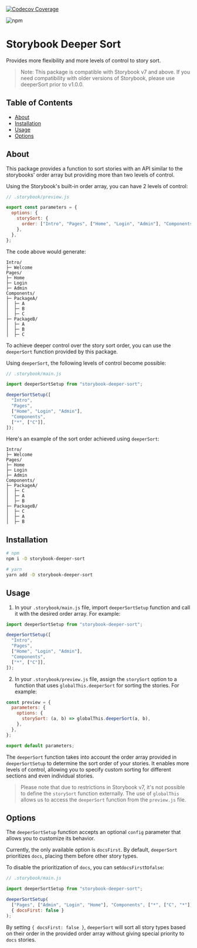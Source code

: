 [![Codecov Coverage](https://codecov.io/gh/alex-tavares/storybook-deeper-sort/branch/main/graph/badge.svg)](https://codecov.io/gh/alex-tavares/storybook-deeper-sort)

![npm](https://img.shields.io/npm/dm/storybook-deeper-sort)

# Storybook Deeper Sort

Provides more flexibility and more levels of control to story sort.

> Note: This package is compatible with Storybook v7 and above. If you need compatibility with older versions of Storybook, please use deeperSort prior to v1.0.0.

## Table of Contents

- [About](#about)
- [Installation](#installation)
- [Usage](#usage)
- [Options](#options)

## About

This package provides a function to sort stories with an API similar to the storybooks' order array but providing more than two levels of control.

Using the Storybook's built-in order array, you can have 2 levels of control:

```js
// .storybook/preview.js

export const parameters = {
  options: {
    storySort: {
      order: ["Intro", "Pages", ["Home", "Login", "Admin"], "Components"],
    },
  },
};
```

The code above would generate:

```
Intro/
├─ Welcome
Pages/
├─ Home
├─ Login
├─ Admin
Components/
├─ PackageA/
│  ├─ A
│  ├─ B
│  ├─ C
├─ PackageB/
│  ├─ A
│  ├─ B
│  ├─ C
```

To achieve deeper control over the story sort order, you can use the `deeperSort` function provided by this package.

Using `deeperSort`, the following levels of control become possible:

```js
// .storybook/main.js

import deeperSortSetup from "storybook-deeper-sort";

deeperSortSetup([
  "Intro",
  "Pages",
  ["Home", "Login", "Admin"],
  "Components",
  ["*", ["C"]],
]);
```

Here's an example of the sort order achieved using `deeperSort`:

```
Intro/
├─ Welcome
Pages/
├─ Home
├─ Login
├─ Admin
Components/
├─ PackageA/
│  ├─ C
│  ├─ A
│  ├─ B
├─ PackageB/
│  ├─ C
│  ├─ A
│  ├─ B
```

## Installation

```bash
# npm
npm i -D storybook-deeper-sort

# yarn
yarn add -D storybook-deeper-sort
```

## Usage

1. In your `.storybook/main.js` file, import `deeperSortSetup` function and call it with the desired order array. For example:

```js
import deeperSortSetup from "storybook-deeper-sort";

deeperSortSetup([
  "Intro",
  "Pages",
  ["Home", "Login", "Admin"],
  "Components",
  ["*", ["C"]],
]);
```

2. In your `.storybook/preview.js` file, assign the `storySort` option to a function that uses `globalThis.deeperSort` for sorting the stories. For example:

```js
const preview = {
  parameters: {
    options: {
      storySort: (a, b) => globalThis.deeperSort(a, b),
    },
  },
};

export default parameters;
```

The `deeperSort` function takes into account the order array provided in `deeperSortSetup` to determine the sort order of your stories. It enables more levels of control, allowing you to specify custom sorting for different sections and even individual stories.

> Please note that due to restrictions in Storybook v7, it's not possible to define the `storySort` function externally. The use of `globalThis` allows us to access the `deeperSort` function from the `preview.js` file.

## Options

The `deeperSortSetup` function accepts an optional `config` parameter that allows you to customize its behavior.

Currently, the only available option is `docsFirst`. By default, `deeperSort` prioritizes `docs`, placing them before other story types.

To disable the prioritization of `docs`, you can set`docsFirst`to`false`:

```js
// .storybook/main.js

import deeperSortSetup from "storybook-deeper-sort";

deeperSortSetup(
  ["Pages", ["Admin", "Login", "Home"], "Components", ["*", ["C", "*"]]],
  { docsFirst: false }
);
```

By setting `{ docsFirst: false }`, `deeperSort` will sort all story types based on their order in the provided order array without giving special priority to `docs` stories.
